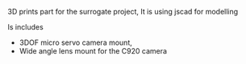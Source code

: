 3D prints part for the surrogate project,
It is using jscad for modelling

Is includes 
<ul>
<li>3DOF micro servo camera mount,
<li>Wide angle lens mount for the C920 camera
</ul>